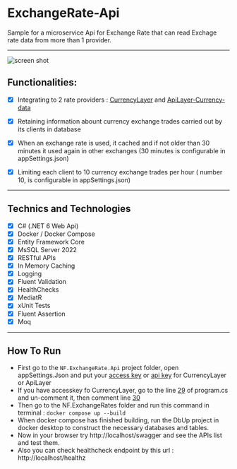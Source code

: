 # ExchangeRate-Api
Sample for a microservice Api for Exchange Rate that can read Exchage rate data from more than 1 provider.

---
![screen shot](https://github.com/navidfaridi/ExchangeRate-Api/blob/main/execution-01.png)
## Functionalities:

-  [x] Integrating to 2 rate providers : [CurrencyLayer]( https://currencylayer.com/ ) and [ApiLayer-Currency-data]( https://apilayer.com/marketplace/currency_data-api)

- [x] Retaining information abount currency exchange trades carried out by its clients in database
- [x] When an exchange rate is used, it cached and if not older than 30 minutes it used again in other exchanges (30 minutes is configurable in appSettings.json)
- [x] Limiting each client to 10 currency exchange trades per hour ( number 10, is configurable in appSettings.json)

---

## Technics and Technologies

- [x] C# (.NET 6 Web Api)
- [x] Docker / Docker Compose
- [x] Entity Framework Core
- [x] MsSQL Server 2022
- [x] RESTful APIs
- [x] In Memory Caching
- [x] Logging
- [x] Fluent Validation
- [x] HealthChecks
- [x] MediatR
- [x] xUnit Tests
- [x] Fluent Assertion
- [x] Moq
---

## How To Run

- First go to the `NF.ExchangeRate.Api` project folder, open appSettings.Json and put your [access key](https://github.com/navidfaridi/ExchangeRate-Api/blob/main/NF.ExchangeRates/src/NF.ExchangeRates.Api/appsettings.json#L17) or [api key](https://github.com/navidfaridi/ExchangeRate-Api/blob/main/NF.ExchangeRates/src/NF.ExchangeRates.Api/appsettings.json#L22) for CurrencyLayer or ApiLayer
- If you have accesskey fo CurrencyLayer, go to the line [29](https://github.com/navidfaridi/ExchangeRate-Api/blob/main/NF.ExchangeRates/src/NF.ExchangeRates.Api/Program.cs#L29) of program.cs and un-comment it, then comment line [30](https://github.com/navidfaridi/ExchangeRate-Api/blob/main/NF.ExchangeRates/src/NF.ExchangeRates.Api/Program.cs#L30)
- Then go to the NF.ExchangeRates folder and run this command in terminal : `docker compose up --build`
- When docker compose has finished building, run the DbUp project in docker desktop to construct the necessary databases and tables.
- Now in your browser try http://localhost/swagger and see the APIs list and test them.
- Also you can check healthcheck endpoint by this url : http://localhost/healthz
